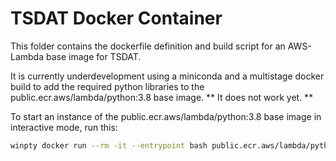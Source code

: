 # TSDAT Docker Container
This folder contains the dockerfile definition and build script for an AWS-Lambda
base image for TSDAT.  

It is currently underdevelopment using a miniconda and a multistage docker build to
add the required python libraries to the public.ecr.aws/lambda/python:3.8 base image.
** It does not work yet. **


To start an instance of the public.ecr.aws/lambda/python:3.8 base image in interactive
mode, run this:

```bash
winpty docker run --rm -it --entrypoint bash public.ecr.aws/lambda/python:3.8
```